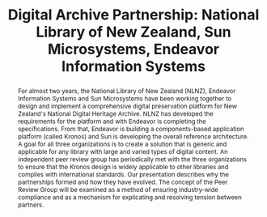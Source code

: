---
abstract: For almost two years, the National Library of New Zealand (NLNZ), Endeavor
  Information Systems and Sun Microsystems have been working together to design and
  implement a comprehensive digital preservation platform for New Zealand's National
  Digital Heritage Archive. NLNZ has developed the requirements for the platform and
  with Endeavor is completing the specifications. From that, Endeavor is building
  a components-based application platform (called Kronos) and Sun is developing the
  overall reference architecture. A goal for all three organizations is to create
  a solution that is generic and applicable for any library with large and varied
  types of digital content. An independent peer review group has periodically met
  with the three organizations to ensure that the Kronos design is widely applicable
  to other libraries and complies with international standards. Our presentation describes
  why the partnerships formed and how they have evolved. The concept of the Peer Review
  Group will be examined as a method of ensuring industry-wide compliance and as a
  mechanism for explicating and resolving tension between partners.
creators:
- Tamminga, Tim
date: null
document_url: https://services.phaidra.univie.ac.at/api/object/o:294557/download
grand_parent: iPRES
institutions: []
keywords:
- ithaca
landing_page_url: https://phaidra.univie.ac.at/o:294557
language: eng
layout: publication
license: CC BY-SA 3.0 AT
notes_url: null
parent: iPRES 2006
publication_type: presentation
size: 1517516
slides_url: null
source_name: iPRES
stream_url: null
title: 'Digital Archive Partnership: National Library of New Zealand, Sun Microsystems,
  Endeavor Information Systems'
year: 2006
---
